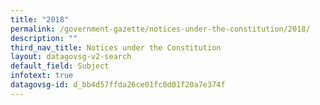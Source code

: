 ```yaml
---
title: "2018"
permalink: /government-gazette/notices-under-the-constitution/2018/
description: ""
third_nav_title: Notices under the Constitution
layout: datagovsg-v2-search
default_field: Subject
infotext: true
datagovsg-id: d_bb4d57ffda26ce01fc0d01f20a7e374f
---
```


